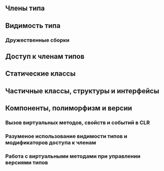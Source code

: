 ## Члены типа



## Видимость типа



### Дружественные сборки



## Доступ к членам типов



## Статические классы



## Частичные классы, структуры и интерфейсы



## Компоненты, полиморфизм и версии



### Вызов виртуальных методов, свойств и событий в CLR



### Разуменое использование видимости типов и модификаторов доступа к членам



### Работа с виртуальными методами при управлении версиями типов

